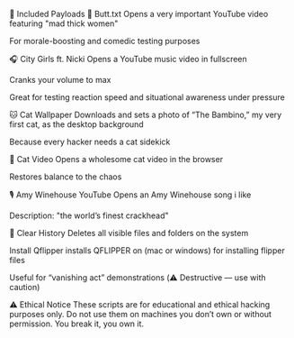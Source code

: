 📂 Included Payloads
📝 Butt.txt
Opens a very important YouTube video featuring "mad thick women"

For morale-boosting and comedic testing purposes

🎧 City Girls ft. Nicki
Opens a YouTube music video in fullscreen

Cranks your volume to max

Great for testing reaction speed and situational awareness under pressure

🐱 Cat Wallpaper
Downloads and sets a photo of “The Bambino,” my very first cat, as the desktop background

Because every hacker needs a cat sidekick

🐾 Cat Video
Opens a wholesome cat video in the browser

Restores balance to the chaos

🎙️ Amy Winehouse YouTube
Opens an Amy Winehouse song i like

Description: "the world’s finest crackhead" 

🧼 Clear History
Deletes all visible files and folders on the system

Install Qflipper
installs QFLIPPER on (mac or windows) for installing flipper files 

Useful for “vanishing act” demonstrations (⚠️ Destructive — use with caution)

⚠️ Ethical Notice
These scripts are for educational and ethical hacking purposes only. Do not use them on machines you don’t own or without permission.
You break it, you own it.
